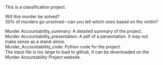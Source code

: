This is a classification project.

Will this murder be solved?     
30% of murders go unsolved--can you tell which ones based on the victim?  

Murder Accountability_summary: A detailed summary of the project.            
Murder Accountability_presentation: A pdf of a persentation. It may not make sense as a stand-alone.          
Murder_Accountability_code: Python code for the project.       
The input file is too large to load to github.  It can be downloaded on the Murder Acountability Project website.
